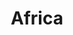 ---
title: Africa
crosslinks:
- worldpolitics
- southafrica
- christianpersecution
- DnD
- Bitcoin
- haiti
- ShittyMapPorn
- explainlikeimfive
- Missing411
- OCD
- europe
- Egypt
- Kenya
- Burundi
- pics
---